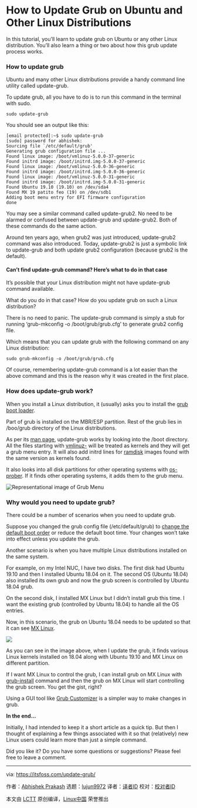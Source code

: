 [#]: collector: (lujun9972)
[#]: translator: (robsean)
[#]: reviewer: ( )
[#]: publisher: ( )
[#]: url: ( )
[#]: subject: (How to Update Grub on Ubuntu and Other Linux Distributions)
[#]: via: (https://itsfoss.com/update-grub/)
[#]: author: (Abhishek Prakash https://itsfoss.com/author/abhishek/)

How to Update Grub on Ubuntu and Other Linux Distributions
======

In this tutorial, you’ll learn to update grub on Ubuntu or any other Linux distribution. You’ll also learn a thing or two about how this grub update process works.

### How to update grub

Ubuntu and many other Linux distributions provide a handy command line utility called update-grub.

To update grub, all you have to do is to run this command in the terminal with sudo.

```
sudo update-grub
```

You should see an output like this:

```
[email protected]:~$ sudo update-grub
[sudo] password for abhishek:
Sourcing file `/etc/default/grub'
Generating grub configuration file ...
Found linux image: /boot/vmlinuz-5.0.0-37-generic
Found initrd image: /boot/initrd.img-5.0.0-37-generic
Found linux image: /boot/vmlinuz-5.0.0-36-generic
Found initrd image: /boot/initrd.img-5.0.0-36-generic
Found linux image: /boot/vmlinuz-5.0.0-31-generic
Found initrd image: /boot/initrd.img-5.0.0-31-generic
Found Ubuntu 19.10 (19.10) on /dev/sda4
Found MX 19 patito feo (19) on /dev/sdb1
Adding boot menu entry for EFI firmware configuration
done
```

You may see a similar command called update-grub2. No need to be alarmed or confused between update-grub and update-grub2. Both of these commands do the same action.

Around ten years ago, when grub2 was just introduced, update-grub2 command was also introduced. Today, update-grub2 is just a symbolic link to update-grub and both update grub2 configuration (because grub2 is the default).

#### Can’t find update-grub command? Here’s what to do in that case

It’s possible that your Linux distribution might not have update-grub command available.

What do you do in that case? How do you update grub on such a Linux distribution?

There is no need to panic. The update-grub command is simply a stub for running ‘grub-mkconfig -o /boot/grub/grub.cfg’ to generate grub2 config file.

Which means that you can update grub with the following command on any Linux distribution:

```
sudo grub-mkconfig -o /boot/grub/grub.cfg
```

Of course, remembering update-grub command is a lot easier than the above command and this is the reason why it was created in the first place.

### How does update-grub work?

When you install a Linux distribution, it (usually) asks you to install the [grub boot loader][1].

Part of grub is installed on the MBR/ESP partition. Rest of the grub lies in /boo/grub directory of the Linux distributions.

As per its [man page][2], update-grub works by looking into the /boot directory. All the files starting with [vmlinuz-][3] will be treated as kernels and they will get a grub menu entry. It will also add initrd lines for [ramdisk][4] images found with the same version as kernels found.

It also looks into all disk partitions for other operating systems with [os-prober][5]. If it finds other operating systems, it adds them to the grub menu.

![Representational image of Grub Menu][6]

### Why would you need to update grub?

There could be a number of scenarios when you need to update grub.

Suppose you changed the grub config file (/etc/default/grub) to [change the default boot order][7] or reduce the default boot time. Your changes won’t take into effect unless you update the grub.

Another scenario is when you have multiple Linux distributions installed on the same system.

For example, on my Intel NUC, I have two disks. The first disk had Ubuntu 19.10 and then I installed Ubuntu 18.04 on it. The second OS (Ubuntu 18.04) also installed its own grub and now the grub screen is controlled by Ubuntu 18.04 grub.

On the second disk, I installed MX Linux but I didn’t install grub this time. I want the existing grub (controlled by Ubuntu 18.04) to handle all the OS entries.

Now, in this scenario, the grub on Ubuntu 18.04 needs to be updated so that it can see [MX Linux][8].

![][9]

As you can see in the image above, when I update the grub, it finds various Linux kernels installed on 18.04 along with Ubuntu 19.10 and MX Linux on different partition.

If I want MX Linux to control the grub, I can install grub on MX Linux with [grub-install][10] command and then the grub on MX Linux will start controlling the grub screen. You get the gist, right?

Using a GUI tool like [Grub Customizer][11] is a simpler way to make changes in grub.

**In the end…**

Initially, I had intended to keep it a short article as a quick tip. But then I thought of explaining a few things associated with it so that (relatively) new Linux users could learn more than just a simple command.

Did you like it? Do you have some questions or suggestions? Please feel free to leave a comment.

--------------------------------------------------------------------------------

via: https://itsfoss.com/update-grub/

作者：[Abhishek Prakash][a]
选题：[lujun9972][b]
译者：[译者ID](https://github.com/译者ID)
校对：[校对者ID](https://github.com/校对者ID)

本文由 [LCTT](https://github.com/LCTT/TranslateProject) 原创编译，[Linux中国](https://linux.cn/) 荣誉推出

[a]: https://itsfoss.com/author/abhishek/
[b]: https://github.com/lujun9972
[1]: https://en.wikipedia.org/wiki/GNU_GRUB
[2]: https://manpages.debian.org/testing/grub-legacy/update-grub.8.en.html
[3]: https://www.ibm.com/developerworks/community/blogs/mhhaque/entry/anatomy_of_the_initrd_and_vmlinuz?lang=en
[4]: https://en.wikipedia.org/wiki/Initial_ramdisk
[5]: https://packages.debian.org/sid/utils/os-prober
[6]: https://i1.wp.com/itsfoss.com/wp-content/uploads/2019/12/grub_screen.png?ssl=1
[7]: https://itsfoss.com/grub-customizer-ubuntu/
[8]: https://mxlinux.org/
[9]: https://i1.wp.com/itsfoss.com/wp-content/uploads/2019/12/update_grub.png?ssl=1
[10]: https://www.gnu.org/software/grub/manual/grub/html_node/Installing-GRUB-using-grub_002dinstall.html
[11]: https://itsfoss.com/customize-grub-linux/

